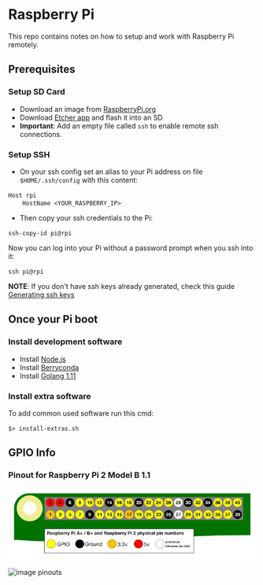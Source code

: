 # Raspberry Pi 

This repo contains notes on how to setup and work with Raspberry Pi remotely.

## Prerequisites

### Setup SD Card

- Download an image from [RaspberryPi.org](https://www.raspberrypi.org/downloads/)
-  Download [Etcher app](https://www.balena.io/etcher/) and flash it into an SD
- **Important**: Add an empty file called `ssh` to enable remote ssh connections.

### Setup SSH
- On your ssh config set an alias to your Pi address on file `$HOME/.ssh/config`  with this content:

```
Host rpi
    HostName <YOUR_RASPBERRY_IP>
``` 

- Then copy your ssh credentials to the Pi:
```
ssh-copy-id pi@rpi
```
Now you can log into your Pi without a password prompt when you ssh into it:
```
ssh pi@rpi
```


**NOTE**: If you don't have ssh keys already generated, check this guide [Generating ssh keys](https://help.github.com/en/articles/generating-a-new-ssh-key-and-adding-it-to-the-ssh-agent)


## Once your Pi boot

### Install development software

- Install [Node.js](https://thisdavej.com/beginners-guide-to-installing-node-js-on-a-raspberry-pi/)
- Install [Berryconda](https://github.com/jjhelmus/berryconda)
- Install [Golang 1.11](http://www.elliotmaincourt.com/blog/running-go-1.11-on-raspberry-pi-3-with-raspbian/)

### Install extra software

To add common used software run this cmd:

```
$> install-extras.sh
```


## GPIO Info

### Pinout for Raspberry Pi 2 Model B 1.1


![pinouts](images/rpi-2-model-b-pinouts.png)

![image pinouts](https://raspberry-projects.com/pi/wp-content/uploads/2015/03/rpi2_model_b_plus_io_pinouts.jpg)


<!--stackedit_data:
eyJoaXN0b3J5IjpbLTIzMzU2ODA4MSwtMTczNzUzMjM4MCwxNT
Q3NzIzOTY3LC0xOTk2MDUyMTQxXX0=
-->

